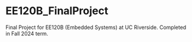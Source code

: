 # EE120B_FinalProject
Final Project for EE120B (Embedded Systems) at UC Riverside. Completed in Fall 2024 term.
